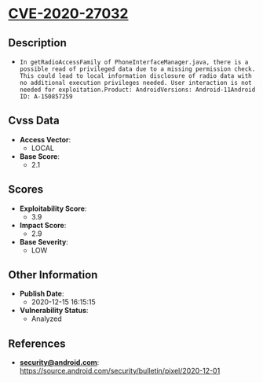 
# [CVE-2020-27032](https://cve.mitre.org/cgi-bin/cvename.cgi?name=CVE-2020-27032)

## Description

- `In getRadioAccessFamily of PhoneInterfaceManager.java, there is a possible read of privileged data due to a missing permission check. This could lead to local information disclosure of radio data with no additional execution privileges needed. User interaction is not needed for exploitation.Product: AndroidVersions: Android-11Android ID: A-150857259`

## Cvss Data

- **Access Vector**:
  - LOCAL
- **Base Score**:
  - 2.1

## Scores

- **Exploitability Score**:
  - 3.9
- **Impact Score**:
  - 2.9
- **Base Severity**:
  - LOW

## Other Information

- **Publish Date**:
  - 2020-12-15 16:15:15
- **Vulnerability Status**:
  - Analyzed

## References

- **security@android.com**: https://source.android.com/security/bulletin/pixel/2020-12-01
